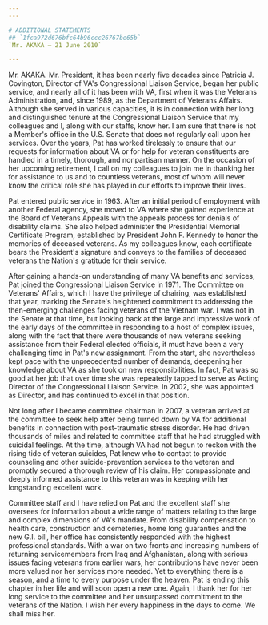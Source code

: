 ```yaml
---
---

# ADDITIONAL STATEMENTS
## `1fca972d676bfc64b96ccc26767be65b`
`Mr. AKAKA — 21 June 2010`

---
```


 Mr. AKAKA. Mr. President, it has been nearly five decades 
since Patricia J. Covington, Director of VA's Congressional Liaison 
Service, began her public service, and nearly all of it has been with 
VA, first when it was the Veterans Administration, and, since 1989, as 
the Department of Veterans Affairs. Although she served in various 
capacities, it is in connection with her long and distinguished tenure 
at the Congressional Liaison Service that my colleagues and I, along 
with our staffs, know her. I am sure that there is not a Member's 
office in the U.S. Senate that does not regularly call upon her 
services. Over the years, Pat has worked tirelessly to ensure that our 
requests for information about VA or for help for veteran constituents 
are handled in a timely, thorough, and nonpartisan manner. On the 
occasion of her upcoming retirement, I call on my colleagues to join me 
in thanking her for assistance to us and to countless veterans, most of 
whom will never know the critical role she has played in our efforts to 
improve their lives.

Pat entered public service in 1963. After an initial period of 
employment with another Federal agency, she moved to VA where she 
gained experience at the Board of Veterans Appeals with the appeals 
process for denials of disability claims. She also helped administer 
the Presidential Memorial Certificate Program, established by President 
John F. Kennedy to honor the memories of deceased veterans. As my 
colleagues know, each certificate bears the President's signature and 
conveys to the families of deceased veterans the Nation's gratitude for 
their service.

After gaining a hands-on understanding of many VA benefits and 
services, Pat joined the Congressional Liaison Service in 1971. The 
Committee on Veterans' Affairs, which I have the privilege of chairing, 
was established that year, marking the Senate's heightened commitment 
to addressing the then-emerging challenges facing veterans of the 
Vietnam war. I was not in the Senate at that time, but looking back at 
the large and impressive work of the early days of the committee in 
responding to a host of complex issues, along with the fact that there 
were thousands of new veterans seeking assistance from their Federal 
elected officials, it must have been a very challenging time in Pat's 
new assignment. From the start, she nevertheless kept pace with the 
unprecedented number of demands, deepening her knowledge about VA as 
she took on new responsibilities. In fact, Pat was so good at her job 
that over time she was repeatedly tapped to serve as Acting Director of 
the Congressional Liaison Service. In 2002, she was appointed as 
Director, and has continued to excel in that position.

Not long after I became committee chairman in 2007, a veteran arrived 
at the committee to seek help after being turned down by VA for 
additional benefits in connection with post-traumatic stress disorder. 
He had driven thousands of miles and related to committee staff that he 
had struggled with suicidal feelings. At the time, although VA had not 
begun to reckon with the rising tide of veteran suicides, Pat knew who 
to contact to provide counseling and other suicide-prevention services 
to the veteran and promptly secured a thorough review of his claim. Her 
compassionate and deeply informed assistance to this veteran was in 
keeping with her longstanding excellent work.

Committee staff and I have relied on Pat and the excellent staff she 
oversees for information about a wide range of matters relating to the 
large and complex dimensions of VA's mandate. From disability 
compensation to health care, construction and cemeteries, home long 
guaranties and the new G.I. bill, her office has consistently responded 
with the highest professional standards. With a war on two fronts and 
increasing numbers of returning servicemembers from Iraq and 
Afghanistan, along with serious issues facing veterans from earlier 
wars, her contributions have never been more valued nor her services 
more needed. Yet to everything there is a season, and a time to every 
purpose under the heaven. Pat is ending this chapter in her life and 
will soon open a new one. Again, I thank her for her long service to 
the committee and her unsurpassed commitment to the veterans of the 
Nation. I wish her every happiness in the days to come. We shall miss 
her.
